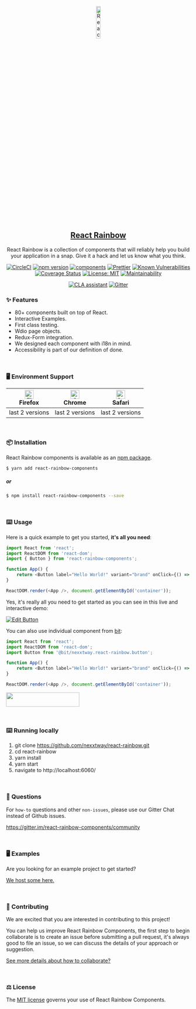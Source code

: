 <br/>

<p align="center">
  <a href="https://react-rainbow.firebaseapp.com/" rel="noopener" target="_blank"><img width="15%" src="https://raw.githubusercontent.com/nexxtway/react-rainbow/master/assets/images/rainbow-logo.svg?sanitize=true" alt="React Rainbow Component logo"></a>
</p>

<h2 align="center">
<a href="https://react-rainbow.firebaseapp.com/" rel="noopener" target="_blank">React Rainbow</a>
</h2>

<p align="center">
React Rainbow is a collection of components that will reliably help you build your application in a snap. Give it a hack and let us know what you think.
</p>

<div align="center">
 
[![CircleCI](https://circleci.com/gh/nexxtway/react-rainbow/tree/master.svg?style=svg)](https://circleci.com/gh/nexxtway/react-rainbow/tree/master)
[![npm version](https://badge.fury.io/js/react-rainbow-components.svg)](https://badge.fury.io/js/react-rainbow-components)
[![components](https://img.shields.io/bit/collection/total-components/nexxtway/react-rainbow?color=%236c5ce7)](https://bit.dev/nexxtway/react-rainbow?namespaces=__global__)
[![Prettier](https://img.shields.io/badge/code_style-prettier-ff69b4.svg)](https://prettier.io/)
[![Known Vulnerabilities](https://snyk.io/test/github/nexxtway/react-rainbow/badge.svg)](https://snyk.io/test/github/nexxtway/react-rainbow)
[![Coverage Status](https://coveralls.io/repos/github/nexxtway/react-rainbow/badge.svg?branch=master)](https://coveralls.io/github/nexxtway/react-rainbow?branch=master)
[![License: MIT](https://img.shields.io/badge/License-MIT-yellow.svg)](https://opensource.org/licenses/MIT)
[![Maintainability](https://api.codeclimate.com/v1/badges/7b6b6ca99faf933f4f46/maintainability)](https://codeclimate.com/repos/5f09ff9e21593600e3004f47/maintainability)

[![CLA assistant](https://cla-assistant.io/readme/badge/nexxtway/react-rainbow)](https://cla-assistant.io/nexxtway/react-rainbow)
[![Gitter](https://badges.gitter.im/Join%20Chat.svg)](https://gitter.im/react-rainbow-components/community?source=orgpage)

</div>

### ✨ Features

-   80+ components built on top of React.
-   Interactive Examples.
-   First class testing.
-   Wdio page objects.
-   Redux-Form integration.
-   We designed each component with i18n in mind.
-   Accessibility is part of our definition of done.

<br/>

### 🖥 Environment Support

| [<img src="https://raw.githubusercontent.com/alrra/browser-logos/master/src/firefox/firefox_48x48.png" alt="Firefox" width="24px" height="24px" />](http://godban.github.io/browsers-support-badges/)</br>Firefox | [<img src="https://raw.githubusercontent.com/alrra/browser-logos/master/src/chrome/chrome_48x48.png" alt="Chrome" width="24px" height="24px" />](http://godban.github.io/browsers-support-badges/)</br>Chrome | [<img src="https://raw.githubusercontent.com/alrra/browser-logos/master/src/safari/safari_48x48.png" alt="Safari" width="24px" height="24px" />](http://godban.github.io/browsers-support-badges/)</br>Safari |
| ----------------------------------------------------------------------------------------------------------------------------------------------------------------------------------------------------------------- | ------------------------------------------------------------------------------------------------------------------------------------------------------------------------------------------------------------- | ------------------------------------------------------------------------------------------------------------------------------------------------------------------------------------------------------------- |
| last 2 versions                                                                                                                                                                                                   | last 2 versions                                                                                                                                                                                               | last 2 versions                                                                                                                                                                                               |

<br/>

### 📦 Installation

React Rainbow components is available as an [npm package](https://www.npmjs.com/package/react-rainbow-components).

```bash
$ yarn add react-rainbow-components
```

##### or

```bash
$ npm install react-rainbow-components --save
```

<br/>

### ⌨️ Usage

Here is a quick example to get you started, **it's all you need**:

```js
import React from 'react';
import ReactDOM from 'react-dom';
import { Button } from 'react-rainbow-components';

function App() {
    return <Button label="Hello World!" variant="brand" onClick={() => alert('Hello World!')} />;
}

ReactDOM.render(<App />, document.getElementById('container'));
```

Yes, it's really all you need to get started as you can see in this live and interactive demo:

[![Edit Button](https://codesandbox.io/static/img/play-codesandbox.svg)](https://codesandbox.io/s/24p8n0pnz0?from-embed)

You can also use individual component from [bit](https://bit.dev/nexxtway/react-rainbow):

```js
import React from 'react';
import ReactDOM from 'react-dom';
import Button from '@bit/nexxtway.react-rainbow.button';

function App() {
    return <Button label="Hello World!" variant="brand" onClick={() => alert('Hello World!')} />;
}

ReactDOM.render(<App />, document.getElementById('container'));
```

<a href="https://bit.dev/nexxtway/react-rainbow?namespaces=__global__" target="_blank"><img width="200" height="39" src="https://i.imagesup.co/images2/4a64f008951cd66e56d4f1e0141a27df584a1e94.png"></a>

<br/>

### ⌨️ Running locally

1. git clone https://github.com/nexxtway/react-rainbow.git
2. cd react-rainbow
3. yarn install
4. yarn start
5. navigate to http://localhost:6060/

<br/>

### 💬 Questions

For `how-to` questions and other `non-issues`, please use our Gitter Chat instead of Github issues.

https://gitter.im/react-rainbow-components/community

<br/>

### 🖥 Examples

Are you looking for an example project to get started?

[We host some here.](https://react-rainbow.web.app/#/Experiences)

<br/>

### 🤝 Contributing

We are excited that you are interested in contributing to this project!

You can help us improve React Rainbow Components, the first step to begin collaborate is to create an issue before submitting a pull request, it's always good to file an issue, so we can discuss the details of your approach or suggestion.

[See more details about how to collaborate?](https://github.com/nexxtway/react-rainbow/blob/master/CONTRIBUTING.md)

<br/>

### ⚖️ License

The [MIT license](https://github.com/nexxtway/react-rainbow/blob/master/LICENSE) governs your use of React Rainbow Components.

